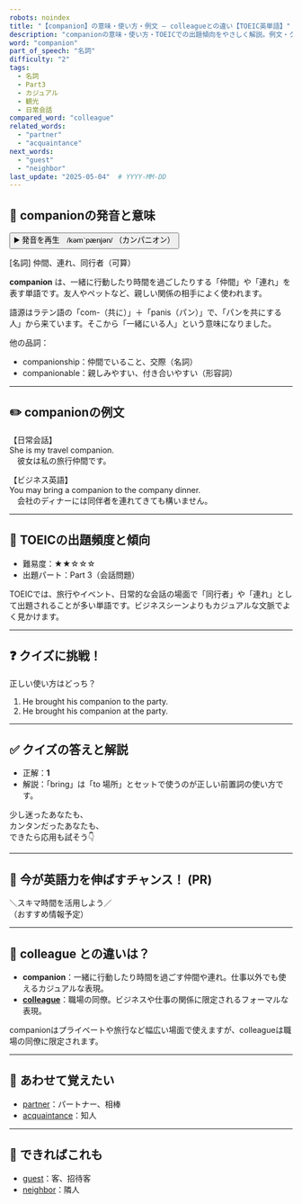 ```yaml
---
robots: noindex
title: "【companion】の意味・使い方・例文 ― colleagueとの違い【TOEIC英単語】"
description: "companionの意味・使い方・TOEICでの出題傾向をやさしく解説。例文・クイズ付きでcolleagueとの違いもわかりやすく学べます。"
word: "companion"
part_of_speech: "名詞"
difficulty: "2"
tags:
  - 名詞
  - Part3
  - カジュアル
  - 観光
  - 日常会話
compared_word: "colleague"
related_words:
  - "partner"
  - "acquaintance"
next_words:
  - "guest"
  - "neighbor"
last_update: "2025-05-04"  # YYYY-MM-DD
---
```


## 🔰 companionの発音と意味

<button class="play-audio" onclick="playTTS('companion')">
  <span class="play-audio-main">
    ▶️ 発音を再生　/kəmˈpænjən/
  </span>
  <span class="play-audio-sub">
    （カンパニオン）
  </span>
</button>

[名詞] 仲間、連れ、同行者（可算）

**companion** は、一緒に行動したり時間を過ごしたりする「仲間」や「連れ」を表す単語です。友人やペットなど、親しい関係の相手によく使われます。

語源はラテン語の「com-（共に）」＋「panis（パン）」で、「パンを共にする人」から来ています。そこから「一緒にいる人」という意味になりました。

他の品詞：  
- companionship：仲間でいること、交際（名詞）
- companionable：親しみやすい、付き合いやすい（形容詞）

---

## ✏️ companionの例文

【日常会話】  
She is my travel companion.  
　彼女は私の旅行仲間です。

【ビジネス英語】  
You may bring a companion to the company dinner.  
　会社のディナーには同伴者を連れてきても構いません。

---

## 🎯 TOEICの出題頻度と傾向

- 難易度：★★☆☆☆
- 出題パート：Part 3（会話問題）

TOEICでは、旅行やイベント、日常的な会話の場面で「同行者」や「連れ」として出題されることが多い単語です。ビジネスシーンよりもカジュアルな文脈でよく見かけます。

---

## ❓ クイズに挑戦！

正しい使い方はどっち？

1. He brought his companion to the party.  
2. He brought his companion at the party.

---

## ✅ クイズの答えと解説

- 正解：**1**
- 解説：「bring」は「to 場所」とセットで使うのが正しい前置詞の使い方です。

少し迷ったあなたも、  
カンタンだったあなたも、  
できたら応用も試そう👇️

---

## 🚀 今が英語力を伸ばすチャンス！ (PR)

<div class="info-center">
＼スキマ時間を活用しよう／<br>  
（おすすめ情報予定）
</div>

---

## 🤔  colleague との違いは？

- **companion**：一緒に行動したり時間を過ごす仲間や連れ。仕事以外でも使えるカジュアルな表現。
- **[colleague](/colleague)**：職場の同僚。ビジネスや仕事の関係に限定されるフォーマルな表現。

companionはプライベートや旅行など幅広い場面で使えますが、colleagueは職場の同僚に限定されます。

---

## 🧩 あわせて覚えたい

- [partner](/partner)：パートナー、相棒
- [acquaintance](/acquaintance)：知人

---

## 📖 できればこれも

- [guest](/guest)：客、招待客
- [neighbor](/neighbor)：隣人

<!-- cvid: aid44_bid06 -->
